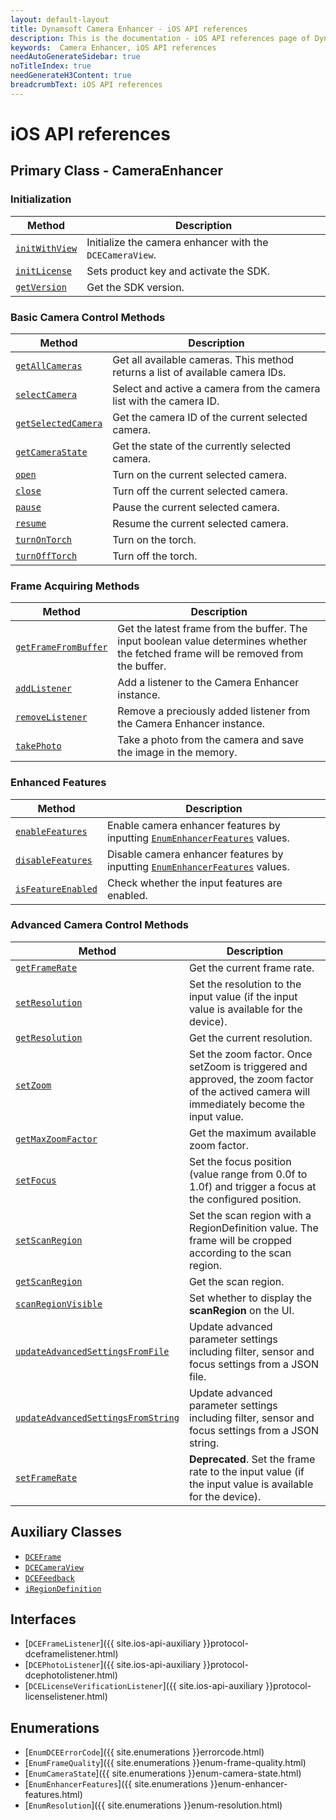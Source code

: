 ```yaml
---
layout: default-layout
title: Dynamsoft Camera Enhancer - iOS API references
description: This is the documentation - iOS API references page of Dynamsoft Camera Enhancer.
keywords:  Camera Enhancer, iOS API references
needAutoGenerateSidebar: true
noTitleIndex: true
needGenerateH3Content: true
breadcrumbText: iOS API references
---
```


# iOS API references

## Primary Class - CameraEnhancer

### Initialization

| Method | Description |
| ------ | ----------- |
| [`initWithView`]({{site.ios-api}}camera-enhancer.html#initwithview) | Initialize the camera enhancer with the `DCECameraView`. |
| [`initLicense`]({{site.ios-api}}camera-enhancer.html#initlicense) | Sets product key and activate the SDK. |
| [`getVersion`]({{site.ios-api}}camera-enhancer.html#getversion) | Get the SDK version. |

### Basic Camera Control Methods

| Method | Description |
| ------ | ----------- |
| [`getAllCameras`]({{site.ios-api}}camera-enhancer.html#getallcameras) | Get all available cameras. This method returns a list of available camera IDs. |
| [`selectCamera`]({{site.ios-api}}camera-enhancer.html#selectcamera) | Select and active a camera from the camera list with the camera ID. |
| [`getSelectedCamera`]({{site.ios-api}}camera-enhancer.html#getselectedcamera) | Get the camera ID of the current selected camera. |
| [`getCameraState`]({{site.ios-api}}camera-enhancer.html#getcamerastate) | Get the state of the currently selected camera. |
| [`open`]({{site.ios-api}}camera-enhancer.html#open) | Turn on the current selected camera. |
| [`close`]({{site.ios-api}}camera-enhancer.html#close) | Turn off the current selected camera. |
| [`pause`]({{site.ios-api}}camera-enhancer.html#pause) | Pause the current selected  camera. |
| [`resume`]({{site.ios-api}}camera-enhancer.html#resume) | Resume the current selected camera. |
| [`turnOnTorch`]({{site.ios-api}}camera-enhancer.html#turnontorch) | Turn on the torch. |
| [`turnOffTorch`]({{site.ios-api}}camera-enhancer.html#turnofftorch) | Turn off the torch. |

### Frame Acquiring Methods

| Method | Description |
| ------ | ----------- |
| [`getFrameFromBuffer`]({{site.ios-api}}camera-enhancer.html#getframefrombuffer) | Get the latest frame from the buffer. The input boolean value determines whether the fetched frame will be removed from the buffer. |
| [`addListener`]({{site.ios-api}}camera-enhancer.html#addlistener) | Add a listener to the Camera Enhancer instance. |
| [`removeListener`]({{site.ios-api}}camera-enhancer.html#removelistener) | Remove a preciously added listener from the Camera Enhancer instance. |
| [`takePhoto`]({{site.ios-api}}camera-enhancer.html#takephoto) | Take a photo from the camera and save the image in the memory. |

### Enhanced Features

| Method | Description |
| ------ | ----------- |
| [`enableFeatures`]({{site.ios-api}}camera-enhancer.html#enablefeatures) | Enable camera enhancer features by inputting [`EnumEnhancerFeatures`]({{site.enumerations}}enum-enhancer-features.html) values. |
| [`disableFeatures`]({{site.ios-api}}camera-enhancer.html#disablefeatures) | Disable camera enhancer features by inputting [`EnumEnhancerFeatures`]({{site.enumerations}}enum-enhancer-features.html) values. |
| [`isFeatureEnabled`]({{site.ios-api}}camera-enhancer.html#isfeatureenabled) | Check whether the input features are enabled. |

### Advanced Camera Control Methods

| Method | Description |
| ------ | ----------- |
| [`getFrameRate`]({{site.ios-api}}camera-enhancer.html#getframerate) | Get the current frame rate. |
| [`setResolution`]({{site.ios-api}}camera-enhancer.html#setresolution) | Set the resolution to the input value (if the input value is available for the device). |
| [`getResolution`]({{site.ios-api}}camera-enhancer.html#getresolution) | Get the current resolution. |
| [`setZoom`]({{site.ios-api}}camera-enhancer.html#setzoom) | Set the zoom factor. Once setZoom is triggered and approved, the zoom factor of the actived camera will immediately become the input value. |
| [`getMaxZoomFactor`]({{site.ios-api}}camera-enhancer.html#getmaxzoomfactor) | Get the maximum available zoom factor. |
| [`setFocus`]({{site.ios-api}}camera-enhancer.html#setfocus) | Set the focus position (value range from 0.0f to 1.0f) and trigger a focus at the configured position. |
| [`setScanRegion`]({{site.ios-api}}camera-enhancer.html#setscanregion) | Set the scan region with a RegionDefinition value. The frame will be cropped according to the scan region. |
| [`getScanRegion`]({{site.ios-api}}camera-enhancer.html#getscanregion) | Get the scan region. |
| [`scanRegionVisible`]({{site.ios-api}}camera-enhancer.html#scanregionvisible) | Set whether to display the **scanRegion** on the UI. |
| [`updateAdvancedSettingsFromFile`]({{site.ios-api}}camera-enhancer.html#updateadvancedsettingsfromfile) | Update advanced parameter settings including filter, sensor and focus settings from a JSON file. |
| [`updateAdvancedSettingsFromString`]({{site.ios-api}}camera-enhancer.html#updateadvancedsettingsfromstring) | Update advanced parameter settings including filter, sensor and focus settings from a JSON string. |
| [`setFrameRate`]({{site.ios-api}}camera-enhancer.html#setframerate) | **Deprecated**. Set the frame rate to the input value (if the input value is available for the device). |

## Auxiliary Classes

- [`DCEFrame`]({{site.ios-api-auxiliary}}dceframe.html)
- [`DCECameraView`]({{site.ios-api-auxiliary}}dcecameraview.html)
- [`DCEFeedback`]({{site.ios-api-auxiliary}}dcefeedback.html)
- [`iRegionDefinition`]({{site.ios-api-auxiliary}}region-definition.html)

## Interfaces

- [`DCEFrameListener`]({{ site.ios-api-auxiliary }}protocol-dceframelistener.html)
- [`DCEPhotoListener`]({{ site.ios-api-auxiliary }}protocol-dcephotolistener.html)
- [`DCELicenseVerificationListener`]({{ site.ios-api-auxiliary }}protocol-licenselistener.html)

## Enumerations

- [`EnumDCEErrorCode`]({{ site.enumerations }}errorcode.html)
- [`EnumFrameQuality`]({{ site.enumerations }}enum-frame-quality.html)
- [`EnumCameraState`]({{ site.enumerations }}enum-camera-state.html)
- [`EnumEnhancerFeatures`]({{ site.enumerations }}enum-enhancer-features.html)
- [`EnumResolution`]({{ site.enumerations }}enum-resolution.html)
